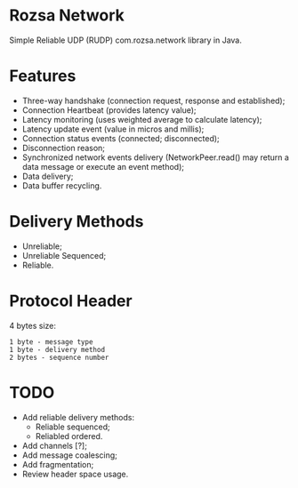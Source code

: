 # Rozsa Network
Simple Reliable UDP (RUDP) com.rozsa.network library in Java.

# Features

- Three-way handshake (connection request, response and established);
- Connection Heartbeat (provides latency value);
- Latency monitoring (uses weighted average to calculate latency);
- Latency update event (value in micros and millis);
- Connection status events (connected; disconnected);
- Disconnection reason;
- Synchronized network events delivery (NetworkPeer.read() may return a data message or execute an event method);
- Data delivery;
- Data buffer recycling.

# Delivery Methods

- Unreliable;
- Unreliable Sequenced;
- Reliable.

# Protocol Header

4 bytes size:

```
1 byte - message type
1 byte - delivery method
2 bytes - sequence number
```

# TODO

- Add reliable delivery methods:
  - Reliable sequenced;
  - Reliabled ordered. 
 - Add channels [?];
 - Add message coalescing;
 - Add fragmentation;
 - Review header space usage.
